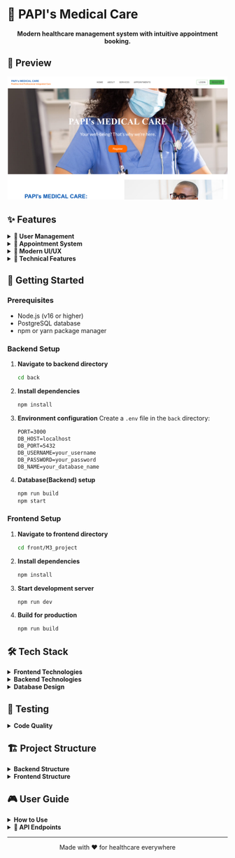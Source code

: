 # 🏥 PAPI's Medical Care

<div align="center">
  <p>
    <strong>Modern healthcare management system with intuitive appointment booking.</strong>
  </p>
</div>

## 📸 Preview

<div align="center">
  <img src="front/M3_project/src/assets/1.png" alt="PAPI's Medical Care Preview" width="800">
</div>

## ✨ Features

<details>
  <summary><strong>👤 User Management</strong></summary>

- Secure user registration validation
- Password encryption using bcrypt
- User authentication and session management
- Unique patient identification system
</details>

<details>
  <summary><strong>📅 Appointment System</strong></summary>

- Online appointment booking with date and time selection
- Weekend validation (no appointments on weekends)
- Appointment cancellation functionality
</details>

<details>
  <summary><strong>🎨 Modern UI/UX</strong></summary>

- Clean, responsive design
- Intuitive navigation with React Router
- Form validation and error handling
- Loading states and user feedback
</details>

<details>
  <summary><strong>🔧 Technical Features</strong></summary>

- Full-stack TypeScript implementation
- RESTful API architecture
- PostgreSQL database with TypeORM
- CORS support for cross-origin requests
- Environment-based configuration
- ESLint code quality enforcement
</details>

## 🚀 Getting Started

### Prerequisites

- Node.js (v16 or higher)
- PostgreSQL database
- npm or yarn package manager

### Backend Setup

1. **Navigate to backend directory**

   ```bash
   cd back
   ```

2. **Install dependencies**

   ```bash
   npm install
   ```

3. **Environment configuration**
   Create a `.env` file in the `back` directory:

   ```env
   PORT=3000
   DB_HOST=localhost
   DB_PORT=5432
   DB_USERNAME=your_username
   DB_PASSWORD=your_password
   DB_NAME=your_database_name
   ```

4. **Database(Backend) setup**
   ```bash
   npm run build
   npm start
   ```

### Frontend Setup

1. **Navigate to frontend directory**

   ```bash
   cd front/M3_project
   ```

2. **Install dependencies**

   ```bash
   npm install
   ```

3. **Start development server**

   ```bash
   npm run dev
   ```

4. **Build for production**
   ```bash
   npm run build
   ```

## 🛠️ Tech Stack

<details>
  <summary><strong>Frontend Technologies</strong></summary>

- **React 19** - Modern React with hooks and functional components
- **React Router DOM** - Client-side routing
- **Vite** - Fast build tool and development server
- **Axios** - HTTP client for API requests
- **CSS3** - Modern styling with Flexbox/Grid
- **ESLint** - Code quality and linting
</details>

<details>
  <summary><strong>Backend Technologies</strong></summary>

- **Node.js** - JavaScript runtime environment
- **Express.js** - Web application framework
- **TypeScript** - Type-safe JavaScript
- **TypeORM** - Object-relational mapping
- **PostgreSQL** - Relational database
- **CORS** - Cross-origin resource sharing
- **Morgan** - HTTP request logger
</details>

<details>
  <summary><strong>Database Design</strong></summary>

- **Users** - Patient information and credentials
- **Appointments** - Appointment scheduling and management
- **Credentials** - Secure authentication data
</details>

## 🧪 Testing

<details>
  <summary><strong>Code Quality</strong></summary>

The project implements comprehensive code quality measures:

- ESLint configuration for both frontend and backend
- TypeScript strict type checking
- Form validation with custom validators
- Error handling and user feedback
</details>

## 🏗️ Project Structure

<details>
  <summary><strong>Backend Structure</strong></summary>

```text
back/
├── 📁 src/
│   ├── 📁 config/
│   │   ├── data_source.ts    # Database configuration
│   │   └── envs.ts          # Environment variables
│   ├── 📁 controllers/
│   │   ├── appointmentsController.ts
│   │   └── userController.ts
│   ├── 📁 dto/
│   │   ├── appointmentDto.ts
│   │   └── userDto.ts
│   ├── 📁 entities/
│   │   ├── Appointments.ts
│   │   ├── Credentials.ts
│   │   └── User.ts
│   ├── 📁 interfaces/
│   │   └── types.ts
│   ├── 📁 middlewares/
│   │   └── authMiddleware.ts
│   ├── 📁 routes/
│   │   ├── appointmentsRouter.ts
│   │   └── userRouter.ts
│   ├── 📁 services/
│   │   ├── appointmentService.ts
│   │   ├── authService.ts
│   │   └── userService.ts
│   ├── index.ts             # Application entry point
│   └── server.ts            # Express server setup
├── 📄 package.json
├── 📄 tsconfig.json
└── 📄 .env
```

</details>

<details>
  <summary><strong>Frontend Structure</strong></summary>

```text
front/M3_project/
├── 📁 src/
│   ├── 📁 assets/
│   │   ├── 📷 1.png                    # Application preview image
│   │   ├── 📁 home-images/             # Images for home page
│   │   ├── 📁 notFound-images/         # Images for 404 page
│   │   └── 📁 service-images/          # Images for services
│   ├── 📁 components/
│   │   ├── About.jsx        # About section component
│   │   ├── AppointmentForm.jsx
│   │   ├── ConfirmDialog.jsx
│   │   ├── Footer.jsx
│   │   ├── NavBar.jsx
│   │   ├── Service.jsx
│   │   └── Text.jsx
│   ├── 📁 context/
│   │   └── UserProvider.jsx  # User context for state management
│   ├── 📁 helpers/
│   │   └── texts.js         # Application text content
│   ├── 📁 validators/
│   │   └── appointmentValidator.js
│   ├── 📁 views/
│   │   ├── Home.jsx         # Landing page
│   │   ├── AppointmentWeb.jsx
│   │   ├── Login.jsx
│   │   ├── Register.jsx
│   │   └── NotFound.jsx
│   ├── App.jsx              # Main application component
│   └── main.jsx             # React application entry point
├── 📄 index.html
├── 📄 package.json
├── 📄 vite.config.js
└── 📄 README.md
```

</details>

## 🎮 User Guide

<details>
  <summary><strong>How to Use</strong></summary>

### For Users

1. **Registration**

   - Visit the homepage and click "Register"
   - Fill in your personal information
   - Create a secure password

2. **Login**

   - Use your Username and Password
   - Access your personal dashboard

3. **Book Appointments**

   - Navigate to the appointments section
   - Choose an available date and time
   - Confirm your appointment

4. **Manage Appointments**
   - View all your scheduled appointments
   - Cancel appointments if needed
   </details>

<details>
  <summary><strong>📱 API Endpoints</strong></summary>

### Authentication

- `POST /auth/register` - User registration
- `POST /auth/login` - User login

### Appointments

- `GET /appointments` - Get user appointments
- `POST /appointments` - Create new appointment
- `DELETE /appointments/:id` - Cancel appointment
</details>

---

<div align="center">
  Made with ❤️ for healthcare everywhere
</div>

